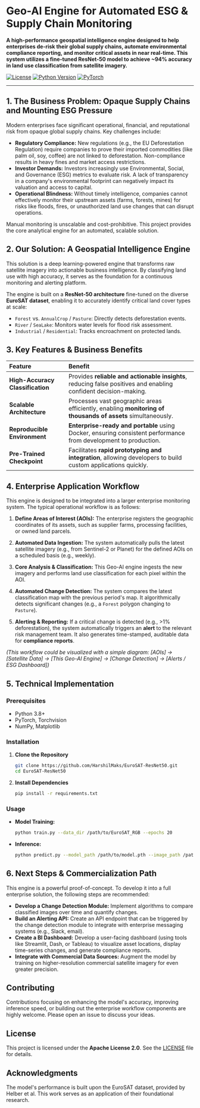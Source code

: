   # Geo-AI Engine for Automated ESG & Supply Chain Monitoring

  **A high-performance geospatial intelligence engine designed to help enterprises de-risk their global supply chains, automate environmental compliance reporting, and monitor critical assets in near real-time. This system utilizes a fine-tuned ResNet-50 model to achieve ~94% accuracy in land use classification from satellite imagery.**

  [![License](https://img.shields.io/badge/License-Apache_2.0-blue.svg)](https://opensource.org/licenses/Apache-2.0)
  [![Python Version](https://img.shields.io/badge/Python-3.8%2B-blue.svg)](https://www.python.org/downloads/)
  [![PyTorch](https://img.shields.io/badge/PyTorch-%23EE4C2C.svg?style=flat&logo=PyTorch&logoColor=white)](https://pytorch.org/)

</div>

---

## 1. The Business Problem: Opaque Supply Chains and Mounting ESG Pressure

Modern enterprises face significant operational, financial, and reputational risk from opaque global supply chains. Key challenges include:

*   **Regulatory Compliance:** New regulations (e.g., the EU Deforestation Regulation) require companies to prove their imported commodities (like palm oil, soy, coffee) are not linked to deforestation. Non-compliance results in heavy fines and market access restrictions.
*   **Investor Demands:** Investors increasingly use Environmental, Social, and Governance (ESG) metrics to evaluate risk. A lack of transparency in a company's environmental footprint can negatively impact its valuation and access to capital.
*   **Operational Blindness:** Without timely intelligence, companies cannot effectively monitor their upstream assets (farms, forests, mines) for risks like floods, fires, or unauthorized land use changes that can disrupt operations.

Manual monitoring is unscalable and cost-prohibitive. This project provides the core analytical engine for an automated, scalable solution.

## 2. Our Solution: A Geospatial Intelligence Engine

This solution is a deep learning-powered engine that transforms raw satellite imagery into actionable business intelligence. By classifying land use with high accuracy, it serves as the foundation for a continuous monitoring and alerting platform.

The engine is built on a **ResNet-50 architecture** fine-tuned on the diverse **EuroSAT dataset**, enabling it to accurately identify critical land cover types at scale:
*   `Forest` vs. `AnnualCrop` / `Pasture`: Directly detects deforestation events.
*   `River` / `SeaLake`: Monitors water levels for flood risk assessment.
*   `Industrial` / `Residential`: Tracks encroachment on protected lands.

## 3. Key Features & Business Benefits

| Feature                      | Benefit                                                                                               |
| :--------------------------- | :---------------------------------------------------------------------------------------------------- |
| **High-Accuracy Classification** | Provides **reliable and actionable insights**, reducing false positives and enabling confident decision-making. |
| **Scalable Architecture**        | Processes vast geographic areas efficiently, enabling **monitoring of thousands of assets** simultaneously.       |
| **Reproducible Environment**     | **Enterprise-ready and portable** using Docker, ensuring consistent performance from development to production. |
| **Pre-Trained Checkpoint**       | Facilitates **rapid prototyping and integration**, allowing developers to build custom applications quickly.    |

## 4. Enterprise Application Workflow

This engine is designed to be integrated into a larger enterprise monitoring system. The typical operational workflow is as follows:

1.  **Define Areas of Interest (AOIs):** The enterprise registers the geographic coordinates of its assets, such as supplier farms, processing facilities, or owned land parcels.

2.  **Automated Data Ingestion:** The system automatically pulls the latest satellite imagery (e.g., from Sentinel-2 or Planet) for the defined AOIs on a scheduled basis (e.g., weekly).

3.  **Core Analysis & Classification:** This Geo-AI engine ingests the new imagery and performs land use classification for each pixel within the AOI.

4.  **Automated Change Detection:** The system compares the latest classification map with the previous period's map. It algorithmically detects significant changes (e.g., a `Forest` polygon changing to `Pasture`).

5.  **Alerting & Reporting:** If a critical change is detected (e.g., >1% deforestation), the system automatically triggers an **alert** to the relevant risk management team. It also generates time-stamped, auditable data for **compliance reports**.

*(This workflow could be visualized with a simple diagram: [AOIs] -> [Satellite Data] -> [This Geo-AI Engine] -> [Change Detection] -> [Alerts / ESG Dashboard])*

## 5. Technical Implementation

### Prerequisites
*   Python 3.8+
*   PyTorch, Torchvision
*   NumPy, Matplotlib

### Installation
1.  **Clone the Repository**
    ```bash
    git clone https://github.com/HarshilMaks/EuroSAT-ResNet50.git
    cd EuroSAT-ResNet50
    ```
2.  **Install Dependencies**
    ```bash
    pip install -r requirements.txt
    ```

### Usage
*   **Model Training:**
    ```bash
    python train.py --data_dir /path/to/EuroSAT_RGB --epochs 20
    ```
*   **Inference:**
    ```bash
    python predict.py --model_path /path/to/model.pth --image_path /path/to/asset_image.jpg
    ```

## 6. Next Steps & Commercialization Path

This engine is a powerful proof-of-concept. To develop it into a full enterprise solution, the following steps are recommended:

*   **Develop a Change Detection Module:** Implement algorithms to compare classified images over time and quantify changes.
*   **Build an Alerting API:** Create an API endpoint that can be triggered by the change detection module to integrate with enterprise messaging systems (e.g., Slack, email).
*   **Create a BI Dashboard:** Develop a user-facing dashboard (using tools like Streamlit, Dash, or Tableau) to visualize asset locations, display time-series changes, and generate compliance reports.
*   **Integrate with Commercial Data Sources:** Augment the model by training on higher-resolution commercial satellite imagery for even greater precision.

## Contributing

Contributions focusing on enhancing the model's accuracy, improving inference speed, or building out the enterprise workflow components are highly welcome. Please open an issue to discuss your ideas.

## License

This project is licensed under the **Apache License 2.0**. See the [LICENSE](LICENSE) file for details.

## Acknowledgments

The model's performance is built upon the EuroSAT dataset, provided by Helber et al. This work serves as an application of their foundational research.